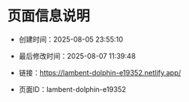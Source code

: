 # 页面信息说明

- 创建时间：2025-08-05 23:55:10

- 最后修改时间：2025-08-07 11:39:48

- 链接：https://lambent-dolphin-e19352.netlify.app/

- 页面ID：lambent-dolphin-e19352

